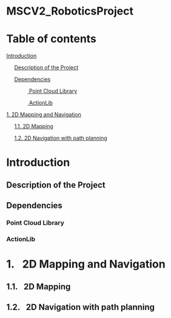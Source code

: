 # MSCV2_RoboticsProject


# Table of contents
[ Introduction ](#introduction)

&ensp;&ensp;&ensp;[Description of the Project ](#description)

&ensp;&ensp;&ensp;[Dependencies ](#dependencies)

&ensp;&ensp;&ensp;&ensp;&ensp;&ensp;&ensp;&ensp;[ Point Cloud Library ](#pcl)

&ensp;&ensp;&ensp;&ensp;&ensp;&ensp;&ensp;&ensp;[ ActionLib ](#actionlib)

[1. 2D Mapping and Navigation ](#2DMappingAndNavigation)

&ensp;&ensp;&ensp;[1.1. 2D Mapping ](#2DMapping)

&ensp;&ensp;&ensp;[1.2. 2D Navigation with path planning](#2DNavigationWithPathPlanning)

<a name="introduction"></a>
# Introduction

<a name="description"></a>
## Description of the Project

<a name="dependencies"></a>
## Dependencies

<a name="pcl"></a>
### Point Cloud Library

<a name="actionlib"></a>
### ActionLib

<a name="2DMappingAndNavigation"></a>
# 1.&ensp; 2D Mapping and Navigation




<a name="2DMapping"></a>
## 1.1.&ensp; 2D Mapping




<a name="2DNavigationWithPathPlanning"></a>
## 1.2.&ensp; 2D Navigation with path planning







